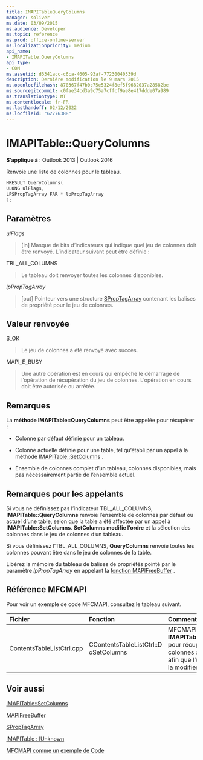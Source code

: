 ```yaml
---
title: IMAPITableQueryColumns
manager: soliver
ms.date: 03/09/2015
ms.audience: Developer
ms.topic: reference
ms.prod: office-online-server
ms.localizationpriority: medium
api_name:
- IMAPITable.QueryColumns
api_type:
- COM
ms.assetid: d6341acc-c6ca-4605-93af-77230040339d
description: Dernière modification le 9 mars 2015
ms.openlocfilehash: 870367f47b0c75e5324f8ef5f9682037a28582be
ms.sourcegitcommit: c0fae34cd3a9c75a7cffcf9ae8e417ddde07a989
ms.translationtype: MT
ms.contentlocale: fr-FR
ms.lasthandoff: 02/12/2022
ms.locfileid: "62776388"
---
```

# <a name="imapitablequerycolumns"></a>IMAPITable::QueryColumns

  
  
**S’applique à** : Outlook 2013 | Outlook 2016 
  
Renvoie une liste de colonnes pour le tableau.
  
```cpp
HRESULT QueryColumns(
ULONG ulFlags,
LPSPropTagArray FAR * lpPropTagArray
);
```

## <a name="parameters"></a>Paramètres

 _ulFlags_
  
> [in] Masque de bits d’indicateurs qui indique quel jeu de colonnes doit être renvoyé. L’indicateur suivant peut être définie :
    
TBL_ALL_COLUMNS 
  
> Le tableau doit renvoyer toutes les colonnes disponibles.
    
 _lpPropTagArray_
  
> [out] Pointeur vers une structure [SPropTagArray](sproptagarray.md) contenant les balises de propriété pour le jeu de colonnes. 
    
## <a name="return-value"></a>Valeur renvoyée

S_OK 
  
> Le jeu de colonnes a été renvoyé avec succès.
    
MAPI_E_BUSY 
  
> Une autre opération est en cours qui empêche le démarrage de l’opération de récupération du jeu de colonnes. L’opération en cours doit être autorisée ou arrêtée.
    
## <a name="remarks"></a>Remarques

La **méthode IMAPITable::QueryColumns** peut être appelée pour récupérer : 
  
- Colonne par défaut définie pour un tableau.
    
- Colonne actuelle définie pour une table, tel qu’établi par un appel à la méthode [IMAPITable::SetColumns](imapitable-setcolumns.md) . 
    
- Ensemble de colonnes complet d’un tableau, colonnes disponibles, mais pas nécessairement partie de l’ensemble actuel.
    
## <a name="notes-to-callers"></a>Remarques pour les appelants

Si vous ne définissez pas l’indicateur TBL_ALL_COLUMNS, **IMAPITable::QueryColumns** renvoie l’ensemble de colonnes par défaut ou actuel d’une table, selon que la table a été affectée par un appel à **IMAPITable::SetColumns**. **SetColumns modifie l’ordre** et la sélection des colonnes dans le jeu de colonnes d’un tableau. 
  
Si vous définissez l’TBL_ALL_COLUMNS, **QueryColumns** renvoie toutes les colonnes pouvant être dans le jeu de colonnes de la table. 
  
Libérez la mémoire du tableau de balises de propriétés pointé par le paramètre  _lpPropTagArray_ en appelant la [fonction MAPIFreeBuffer](mapifreebuffer.md) . 
  
## <a name="mfcmapi-reference"></a>Référence MFCMAPI

Pour voir un exemple de code MFCMAPI, consultez le tableau suivant.
  
|**Fichier**|**Fonction**|**Commentaire**|
|:-----|:-----|:-----|
|ContentsTableListCtrl.cpp  <br/> |CContentsTableListCtrl::D oSetColumns  <br/> |MFCMAPI utilise la méthode **IMAPITable::QueryColumns** pour récupérer le jeu de colonnes actuel d’une table afin que l’utilisateur puisse la modifier. |
   
## <a name="see-also"></a>Voir aussi



[IMAPITable::SetColumns](imapitable-setcolumns.md)
  
[MAPIFreeBuffer](mapifreebuffer.md)
  
[SPropTagArray](sproptagarray.md)
  
[IMAPITable : IUnknown](imapitableiunknown.md)


[MFCMAPI comme un exemple de Code](mfcmapi-as-a-code-sample.md)

